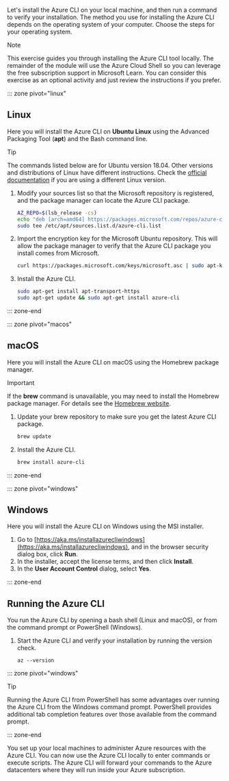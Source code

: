 Let's install the Azure CLI on your local machine, and then run a command to verify your installation. The method you use for installing the Azure CLI depends on the operating system of your computer. Choose the steps for your operating system.

> [!NOTE]
> This exercise guides you through installing the Azure CLI tool locally. The remainder of the module will use the Azure Cloud Shell so you can leverage the free subscription support in Microsoft Learn. You can consider this exercise as an optional activity and just review the instructions if you prefer.

::: zone pivot="linux"

## Linux

Here you will install the Azure CLI on **Ubuntu Linux** using the Advanced Packaging Tool (**apt**) and the Bash command line.

> [!TIP]
> The commands listed below are for Ubuntu version 18.04. Other versions and distributions of Linux have different instructions. Check the [official documentation](https://docs.microsoft.com/cli/azure/install-azure-cli) if you are using a different Linux version.

1. Modify your sources list so that the Microsoft repository is registered, and the package manager can locate the Azure CLI package.

    ```bash
    AZ_REPO=$(lsb_release -cs)
    echo "deb [arch=amd64] https://packages.microsoft.com/repos/azure-cli/ $AZ_REPO main" | \
    sudo tee /etc/apt/sources.list.d/azure-cli.list
    ```

1. Import the encryption key for the Microsoft Ubuntu repository. This will allow the package manager to verify that the Azure CLI package you install comes from Microsoft.

    ```bash
    curl https://packages.microsoft.com/keys/microsoft.asc | sudo apt-key add -
    ```

1. Install the Azure CLI.

    ```bash
    sudo apt-get install apt-transport-https
    sudo apt-get update && sudo apt-get install azure-cli
    ```

::: zone-end

::: zone pivot="macos"

## macOS

Here you will install the Azure CLI on macOS using the Homebrew package manager.

> [!IMPORTANT]
> If the **brew** command is unavailable, you may need to install the Homebrew package manager. For details see the [Homebrew website](https://brew.sh/).

1. Update your brew repository to make sure you get the latest Azure CLI package.

    ```bash
    brew update
    ```

1. Install the Azure CLI.

    ```bash
    brew install azure-cli
    ```

::: zone-end

::: zone pivot="windows"

## Windows

Here you will install the Azure CLI on Windows using the MSI installer.

1. Go to [https://aka.ms/installazurecliwindows](https://aka.ms/installazurecliwindows), and in the browser security dialog box, click **Run**.
1. In the installer, accept the license terms, and then click **Install**.
1. In the **User Account Control** dialog, select **Yes**.

::: zone-end

## Running the Azure CLI

You run the Azure CLI by opening a bash shell (Linux and macOS), or from the command prompt or PowerShell (Windows).

1. Start the Azure CLI and verify your installation by running the version check.

    ```azurecli
    az --version
    ```

::: zone pivot="windows"

> [!TIP]
> Running the Azure CLI from PowerShell has some advantages over running the Azure CLI from the Windows command prompt. PowerShell provides additional tab completion features over those available from the command prompt.

::: zone-end

You set up your local machines to administer Azure resources with the Azure CLI. You can now use the Azure CLI locally to enter commands or execute scripts. The Azure CLI will forward your commands to the Azure datacenters where they will run inside your Azure subscription.